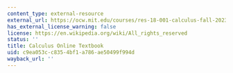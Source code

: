 ```yaml
---
content_type: external-resource
external_url: https://ocw.mit.edu/courses/res-18-001-calculus-fall-2023/
has_external_license_warning: false
license: https://en.wikipedia.org/wiki/All_rights_reserved
status: ''
title: Calculus Online Textbook
uid: c9ea053c-c835-4bf1-a786-ae50499f994d
wayback_url: ''
---
```

